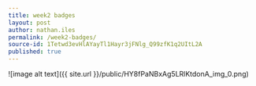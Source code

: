 ```yaml
---
title: week2 badges
layout: post
author: nathan.iles
permalink: /week2-badges/
source-id: 1Tetwd3evHlAYayTl1Hayr3jFNlg_Q99zfK1q2UItL2A
published: true
---
```

![image alt text]({{ site.url }}/public/HY8fPaNBxAg5LRlKtdonA_img_0.png)


